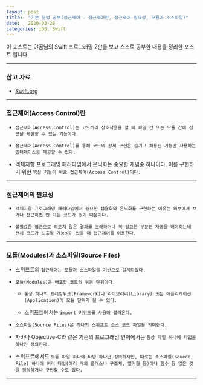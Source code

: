 ```yaml
---
layout: post
title:  "기본 문법 공부(접근제어 - 접근제어란, 접근제어 필요성, 모듈과 소스파일)"
date:   2020-03-28
categories: iOS, Swift
---
```


이 포스트는 야곰님의 Swift 프로그래밍 2판을 보고 스스로 공부한 내용을 정리한 포스트 입니다.

- - -

### 참고 자료

- [Swift.org](https://docs.swift.org/swift-book/LanguageGuide/AccessControl.html)

- - -

### 접근제어(Access Control)란

- `접근제어(Access Control)는 코드끼리 상호작용을 할 때 파일 간 또는 모듈 간에 접근을 제한할 수 있는 기능이다.`

- `접근제어(Access Control)를 통해 코드의 상세 구현은 숨기고 허용된 기능만 사용하는 인터페이스를 제공할 수 있다.`

- 객체지향 프로그래밍 패러다임에서 은닉화는 중요한 개념중 하나이다. 이를 구현하기 위한 `핵심 기능이 바로 접근제어(Access Control)이다.`

- - -

### 접근제어의 필요성

- `객체지향 프로그래밍 패러다임에서 중요한 캡슐화와 은닉화를 구현하는 이유는 외부에서 보거나 접근하면 안 되는 코드가 있기 때문이다.`

- `불필요한 접근으로 의도치 않은 결과를 초래하거나 꼭 필요한 부분만 제공을 해야하는데 전체 코드가 노출될 가능성이 있을 때 접근제어를 이용한다.`

- - -

### 모듈(Modules)과 소스파일(Source Files)

- 스위프트의 `접근제어는 모듈과 소스파일을 기반으로 설계되었다.`

- `모듈(Modules)은 배포할 코드의 묶음 단위이다.`

    - `통상 하나의 프레임워크(Framework)나 라이브러리(Library) 또는 애플리케이션(Application)이 모듈 단위가 될 수 있다.`
    
    - 스위프트에서는 `import 키워드를 사용해 불러온다.`
    
- `소스파일(Source Files)은 하나의 스위프트 소스 코드 파일을 의미한다.`

- 자바나 Objective-C와 같은 기존의 프로그래밍 언어에서는 `통상 파일 하나에 타입을 하나만 정의한다.`

- 스위프트에서도 `보통 파일 하나에 타입 하나만 정의하지만, 때로는 소스파일(Souece File) 하나에 여러 타입(여러 개의 클래스나 구조체, 열거형 등)이나 함수 등 많은 것을 정의하거나 구현할 수도 있다.`

- - -